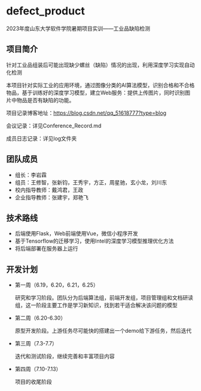 # defect_product

2023年度山东大学软件学院暑期项目实训——工业品缺陷检测

## 项目简介

针对工业品组装后可能出现缺少螺丝（缺陷）情况的出现，利用深度学习实现自动化检测

本项目针对实际工业的应用环境，通过图像分类的AI算法模型，识别合格和不合格物品，基于训练好的深度学习模型，建立Web服务：提供上传图片，同时识别图片中物品是否有缺陷的功能。

项目记录博客地址：https://blog.csdn.net/qq_51618777?type=blog

会议记录：详见Conference_Record.md

成员日志记录：详见log文件夹

## 团队成员

- 组长：李岩霖
- 组员：王修智，张新钧，王秀宇，方正，周星驰，玄小龙，刘川东
- 校内指导教师：戴鸿君，王政
- 企业指导教师：张建宇，郑艳飞

## 技术路线

- 后端使用Flask，Web前端使用Vue，微信小程序开发
- 基于Tensorflow的迁移学习，使用Intel的深度学习模型推理优化方法
- 将后端部署在服务器上运行

## 开发计划

- 第一周（6.19，6.20，6.21，6.25）

  研究和学习阶段。团队分为后端算法组，前端开发组，项目管理组和文档研读组，这一阶段主要工作是学习新知识，找到若干适合解决该问题的模型

- 第二周（6.20-6.30）

  原型开发阶段。上游任务尽可能快的搭建出一个demo给下游任务，然后迭代

- 第三周（7.3-7.7）

  迭代和测试阶段，继续完善和丰富项目内容

- 第四周（7.10-7.13）

  项目的收尾阶段
